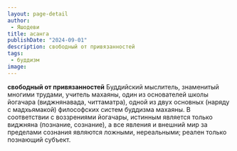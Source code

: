 ```yaml
---
layout: page-detail
author:
 - Яшодеви
title: асанга
publishDate: "2024-09-01"
description: свободный от привязанностей
tags:
 - буддизм
image: 
---
```


__свободный от привязанностей__
Буддийский мыслитель, знаменитый многими трудами, учитель махаяны, один из основателей школы йогачара (виджнянавада, читтаматра), одной из двух основных (наряду с мадхьямакой) философских систем буддизма махаяны. В соответствии с воззрениями йогачары, истинным является только виджняна (познание, сознание), а все явления и внешний мир за пределами сознания являются ложными, нереальными; реален только познающий субъект.

